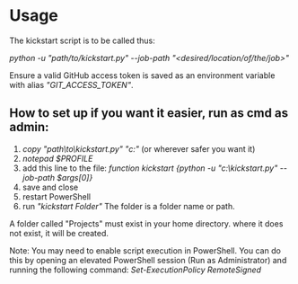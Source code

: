 # Usage

The kickstart script is to be called thus:

*python -u "path/to/kickstart.py" --job-path "<desired/location/of/the/job>"*

Ensure a valid GitHub access token is saved as an environment variable with alias _"GIT_ACCESS_TOKEN"_.


## How to set up if you want it easier, run as cmd as admin:
1. *copy "path\to\kickstart.py" "c:\"* (or wherever safer you want it)
2. *notepad $PROFILE*
3. add this line to the file: *function kickstart {python -u "c:\kickstart.py" --job-path $args[0]}*
4. save and close
5. restart PowerShell
6. run *"kickstart Folder"*
The folder is a folder name or path.

A folder called "Projects" must exist in your home directory. where it does not exist, it will be created.

Note: You may need to enable script execution in PowerShell. You can do this by opening an elevated PowerShell session (Run as Administrator) and running the following command:
*Set-ExecutionPolicy RemoteSigned*
